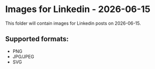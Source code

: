 # Images for Linkedin - 2026-06-15

This folder will contain images for Linkedin posts on 2026-06-15.

## Supported formats:
- PNG
- JPG/JPEG
- SVG
